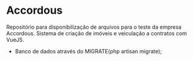 # Accordous
Repositório para disponibilização de arquivos para o teste da empresa Accordous.
Sistema de criação de imóveis e veiculação a contratos com VueJS.

- Banco de dados através do MIGRATE(php artisan migrate);
